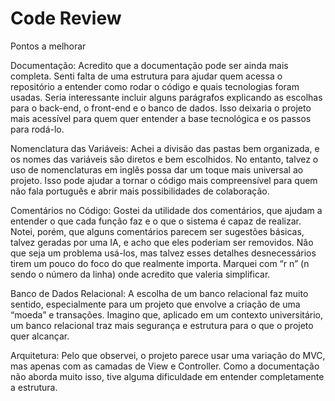 # Code Review

Pontos a melhorar

Documentação: Acredito que a documentação pode ser ainda mais completa. Senti falta de uma estrutura para ajudar quem acessa o repositório a entender como rodar o código e quais tecnologias foram usadas. Seria interessante incluir alguns parágrafos explicando as escolhas para o back-end, o front-end e o banco de dados. Isso deixaria o projeto mais acessível para quem quer entender a base tecnológica e os passos para rodá-lo.

Nomenclatura das Variáveis: Achei a divisão das pastas bem organizada, e os nomes das variáveis são diretos e bem escolhidos. No entanto, talvez o uso de nomenclaturas em inglês possa dar um toque mais universal ao projeto. Isso pode ajudar a tornar o código mais compreensível para quem não fala português e abrir mais possibilidades de colaboração.

Comentários no Código: Gostei da utilidade dos comentários, que ajudam a entender o que cada função faz e o que o sistema é capaz de realizar. Notei, porém, que alguns comentários parecem ser sugestões básicas, talvez geradas por uma IA, e acho que eles poderiam ser removidos. Não que seja um problema usá-los, mas talvez esses detalhes desnecessários tirem um pouco do foco do que realmente importa. Marquei com “r n” (n sendo o número da linha) onde acredito que valeria simplificar.

Banco de Dados Relacional: A escolha de um banco relacional faz muito sentido, especialmente para um projeto que envolve a criação de uma “moeda” e transações. Imagino que, aplicado em um contexto universitário, um banco relacional traz mais segurança e estrutura para o que o projeto quer alcançar.

Arquitetura: Pelo que observei, o projeto parece usar uma variação do MVC, mas apenas com as camadas de View e Controller. Como a documentação não aborda muito isso, tive alguma dificuldade em entender completamente a estrutura.
